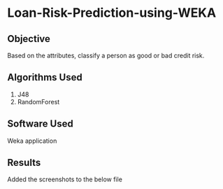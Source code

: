 # Loan-Risk-Prediction-using-WEKA

## Objective
Based on the attributes, classify a person as good or bad credit risk.

## Algorithms Used 
1. J48
2. RandomForest

## Software Used
Weka application

## Results 
Added the screenshots to the below file
